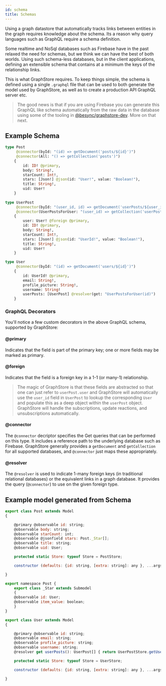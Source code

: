 ```yaml
---
id: schema
title: Schemas
---
```


Using a graph datastore that automatically tracks links between entities in the graph requires knowledge about the schema.  Its a reason why query languages such as GraphQL require a schema definition.

Some realtime and NoSql databases such as Firebase have in the past relaxed the need for schemas, but we think we can have the best of both worlds.  Using such schema-less databases, but in the client applications, defining an extensible schema that contains at a minimum the keys of the relationship links.  

This is what GraphStore requires.   To keep things simple, the schema is defined using a single `.graphql` file that can be used to both generate the model used by GraphStore, as well as to create a production API GraphQL server etc. 

> The good news is that if you are using Firebase you can generate this GraphQL like schema automatically from the raw data in the database using some of the tooling in [@besync/graphstore-dev](https://github.com/beysnc/graphstore.dev).    More on that next.


## Example Schema

```graphql
type Post 
     @connector(byId: "(id) => getDocument('posts/${id}')")
     @connector(All: "() => getCollection('posts')")
    {
        id: ID! @primary,
        body: String!,
        starCount: Int!,
        stars: [Json!] @json(id: "User!", value: "Boolean!"),
        title: String!,
        uid: User!
    }
    
type UserPost 
     @connector(byId: "(user_id, id) => getDocument('userPosts/${user_id}/${id}')")
     @connector(UserPostsForUser: "(user_id) => getCollection('userPosts/${user_id}')")
    {
        user: User! @foreign @primary,
        id: ID! @primary,
        body: String!,
        starCount: Int!,
        stars: [Json!] @json(id: "UserId!", value: "Boolean!"),
        title: String!,
        uid: User!
    }

type User 
     @connector(byId: "(id) => getDocument('users/${id}')")
    {
        id: UserId! @primary,
        email: String!,
        profile_picture: String!,
        username: String!
        userPosts: [UserPost] @resolver(get: "UserPostsForUser(id)")
    }
```

### GraphQL Decorators

You'll notice a few custom decorators in the above GraphQL schema, supported by GraphStore:

#### @primary

Indicates that the field is part of the primary key;  one or more fields may be marked as primary.

#### @foreign

Indicates that the field is a foreign key in a 1-1 (or many-1) relationship.  

> The magic of GraphStore is that these fields are abstracted so that one can just refer to `userPost.user` and GraphStore will automatically use the `user_id` field in `UserPost` to lookup the corresponding `User` and populate this as a deep object within the `userPost` object.   GraphStore will handle the subscriptions, update reactions, and unsubscriptions automatically.

#### @connector

The `@connector` decriptor specifies the Get queries that can be performed on this type.   It includes a reference path to the underlying database such as Firebase.  GraphStore generally provides a `getDocument` and `getCollection` for all supported databases, and `@connector` just maps these appropriately.

#### @resolver

The `@resolver` is used to indicate 1-many foreign keys (in traditional relational databases) or the equivalent links in a graph database.  It provides the query (`@connector`) to use on the given foreign type.

## Example model generated from Schema

```js
export class Post extends Model 
{

    @primary @observable id: string;
    @observable body: string;
    @observable starCount: int;
    @observable @jsonfield stars: Post._Star[];
    @observable title: string;
    @observable uid: User;

    protected static Store: typeof Store = PostStore;

    constructor (defaults: {id: string, [extra: string]: any }, ...args) { super(defaults, ...args); } 

}

export namespace Post {
    export class _Star extends Submodel
    {
    @observable id: User;
    @observable item_value: boolean;
    }
}

export class User extends Model 
{

    @primary @observable id: string;
    @observable email: string;
    @observable profile_picture: string;
    @observable username: string;
    @resolver get userPosts(): UserPost[] { return UserPostStore.getUserPostsForUser(this.id); };

    protected static Store: typeof Store = UserStore;

    constructor (defaults: {id: string, [extra: string]: any }, ...args) { super(defaults, ...args); } 

}
```

